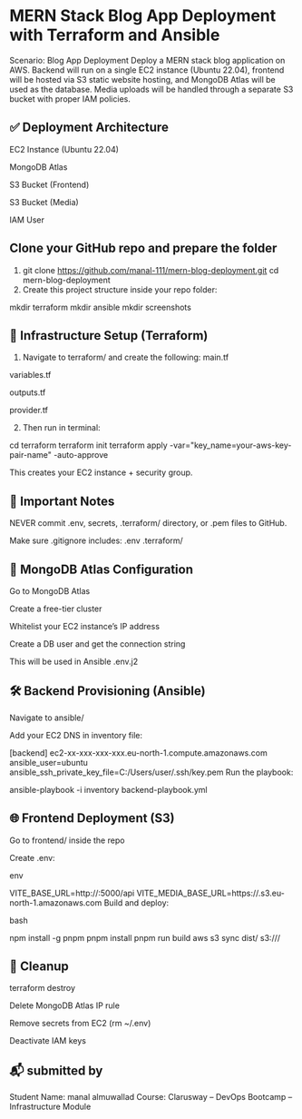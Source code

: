 # MERN Stack Blog App Deployment with Terraform and Ansible
Scenario: Blog App Deployment
Deploy a MERN stack blog application on AWS. Backend will run on a single EC2 instance (Ubuntu 22.04),
frontend will be hosted via S3 static website hosting, and MongoDB Atlas will be used as the database. Media
uploads will be handled through a separate S3 bucket with proper IAM policies.

## ✅ Deployment Architecture

EC2 Instance (Ubuntu 22.04)

MongoDB Atlas

S3 Bucket (Frontend)

S3 Bucket (Media)

IAM User

## Clone your GitHub repo and prepare the folder
1. git clone https://github.com/manal-111/mern-blog-deployment.git
cd mern-blog-deployment
2. Create this project structure inside your repo folder:

mkdir terraform
mkdir ansible
mkdir screenshots

## 🧱 Infrastructure Setup (Terraform)
1.  Navigate to terraform/ and create the following:
main.tf

variables.tf

outputs.tf

provider.tf

2. Then run in terminal:

cd terraform
terraform init
terraform apply -var="key_name=your-aws-key-pair-name" -auto-approve

This creates your EC2 instance + security group.
## 🚫 Important Notes
NEVER commit .env, secrets, .terraform/ directory, or .pem files to GitHub.

Make sure .gitignore includes:
.env
.terraform/

## 🔐 MongoDB Atlas Configuration

Go to MongoDB Atlas

Create a free-tier cluster

Whitelist your EC2 instance’s IP address

Create a DB user and get the connection string

This will be used in Ansible .env.j2

## 🛠️ Backend Provisioning (Ansible)
Navigate to ansible/

Add your EC2 DNS in inventory file:

[backend]
ec2-xx-xxx-xxx-xxx.eu-north-1.compute.amazonaws.com ansible_user=ubuntu ansible_ssh_private_key_file=C:/Users/user/.ssh/key.pem
Run the playbook:

ansible-playbook -i inventory backend-playbook.yml

## 🌐 Frontend Deployment (S3)
Go to frontend/ inside the repo

Create .env:

env

VITE_BASE_URL=http://<ec2-public-dns>:5000/api
VITE_MEDIA_BASE_URL=https://<media-bucket>.s3.eu-north-1.amazonaws.com
Build and deploy:

bash

npm install -g pnpm
pnpm install
pnpm run build
aws s3 sync dist/ s3://<frontend-bucket-name>/

## 🧹 Cleanup

terraform destroy

Delete MongoDB Atlas IP rule

Remove secrets from EC2 (rm ~/.env)

Deactivate IAM keys 
## 📬 submitted by
Student Name: manal almuwallad
Course: Clarusway – DevOps Bootcamp – Infrastructure Module
